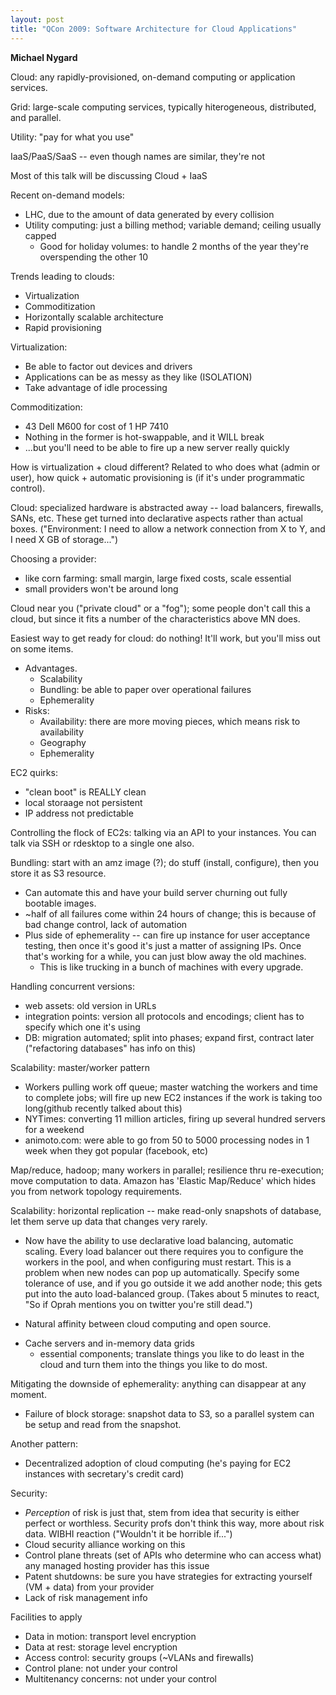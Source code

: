 ```yaml
---
layout: post
title: "QCon 2009: Software Architecture for Cloud Applications"
---
```




<p><strong>Michael Nygard</strong></p>

<p>Cloud: any rapidly-provisioned, on-demand computing or
application services. </p>

<p>Grid: large-scale computing services, typically hiterogeneous,
distributed, and parallel.</p>

<p>Utility: "pay for what you use"</p>

<p>IaaS/PaaS/SaaS -- even though names are similar, they're not</p>

<p>Most of this talk will be discussing Cloud + IaaS</p>

<p>Recent on-demand models:</p>

<ul>
<li>LHC, due to the amount of data generated by every collision</li>
<li>Utility computing: just a billing method; variable demand;
ceiling usually capped
<ul>
<li>Good for holiday volumes: to handle 2 months of the year
they're overspending the other 10</li>
</ul></li>
</ul>

<p>Trends leading to clouds:</p>

<ul>
<li>Virtualization</li>
<li>Commoditization</li>
<li>Horizontally scalable architecture</li>
<li>Rapid provisioning</li>
</ul>

<p>Virtualization:</p>

<ul>
<li>Be able to factor out devices and drivers</li>
<li>Applications can be as messy as they like (ISOLATION)</li>
<li>Take advantage of idle processing</li>
</ul>

<p>Commoditization:</p>

<ul>
<li>43 Dell M600 for cost of 1 HP 7410</li>
<li>Nothing in the former is hot-swappable, and it WILL break</li>
<li>...but you'll need to be able to fire up a new server
really quickly</li>
</ul>

<p>How is virtualization + cloud different? Related to who does what
(admin or user), how quick + automatic provisioning is (if it's
under programmatic control).</p>

<p>Cloud: specialized hardware is abstracted away -- load balancers,
firewalls, SANs, etc. These get turned into declarative aspects
rather than actual boxes. ("Environment: I need to allow a
network connection from X to Y, and I need X GB of storage...")</p>

<p>Choosing a provider:</p>

<ul>
<li>like corn farming: small margin, large fixed costs, scale
essential </li>
<li>small providers won't be around long</li>
</ul>

<p>Cloud near you ("private cloud" or a "fog"); some people don't
call this a cloud, but since it fits a number of the
characteristics above MN does.</p>

<p>Easiest way to get ready for cloud: do nothing! It'll work, but
you'll miss out on some items.</p>

<ul>
<li>Advantages.
<ul>
<li>Scalability</li>
<li>Bundling: be able to paper over operational failures</li>
<li>Ephemerality</li>
</ul></li>
<li>Risks:
<ul>
<li>Availability: there are more moving pieces, which means
risk to availability</li>
<li>Geography</li>
<li>Ephemerality</li>
</ul></li>
</ul>

<p>EC2 quirks:</p>

<ul>
<li>"clean boot" is REALLY clean</li>
<li>local storaage not persistent</li>
<li>IP address not predictable</li>
</ul>

<p>Controlling the flock of EC2s: talking via an API to your
instances. You can talk via SSH or rdesktop to a single one
also. </p>

<p>Bundling: start with an amz image (?); do stuff (install,
configure), then you store it as S3 resource.</p>

<ul>
<li>Can automate this and have your build server churning out
fully bootable images.</li>
<li>~half of all failures come within 24 hours of change; this
is because of bad change control, lack of automation</li>
<li>Plus side of ephemerality -- can fire up instance for user
acceptance testing, then once it's good it's just a matter of
assigning IPs. Once that's working for a while, you can just
blow away the old machines.
<ul>
<li>This is like trucking in a bunch of machines with every
upgrade.</li>
</ul></li>
</ul>

<p>Handling concurrent versions:</p>

<ul>
<li>web assets: old version in URLs</li>
<li>integration points: version all protocols and encodings;
client has to specify which one it's using</li>
<li>DB: migration automated; split into phases; expand first,
contract later ("refactoring databases" has info on this)</li>
</ul>

<p>Scalability: master/worker pattern</p>

<ul>
<li>Workers pulling work off queue; master watching the workers and
time to complete jobs; will fire up new EC2 instances if the
work is taking too long(github recently talked about this)</li>
<li>NYTimes: converting 11 million articles, firing up several
hundred servers for a weekend</li>
<li>animoto.com: were able to go from 50 to 5000 processing
nodes in 1 week when they got popular (facebook, etc)</li>
</ul>

<p>Map/reduce, hadoop; many workers in parallel; resilience thru
re-execution; move computation to data. Amazon has 'Elastic
Map/Reduce' which hides you from network topology requirements.</p>

<p>Scalability: horizontal replication -- make read-only snapshots
of database, let them serve up data that changes very rarely.</p>

<ul>
<li><p>Now have the ability to use declarative load balancing,
automatic scaling. Every load balancer out there requires you
to configure the workers in the pool, and when configuring must
restart. This is a problem when new nodes can pop up
automatically. Specify some tolerance of use, and if you go
outside it we add another node; this gets put into the auto
load-balanced group. (Takes about 5 minutes to react, "So if
Oprah mentions you on twitter you're still dead.")</p></li>
<li><p>Natural affinity between cloud computing and open source.</p></li>
<li>Cache servers and in-memory data grids
<ul>
<li>essential components; translate things you like to do least
in the cloud and turn them into the things you like to do
most.</li>
</ul></li>
</ul>

<p>Mitigating the downside of ephemerality: anything can disappear
at any moment.</p>

<ul>
<li>Failure of block storage: snapshot data to S3, so a parallel
system can be setup and read from the snapshot.</li>
</ul>

<p>Another pattern:</p>

<ul>
<li>Decentralized adoption of cloud computing (he's paying for EC2
instances with secretary's credit card)</li>
</ul>

<p>Security:</p>

<ul>
<li><em>Perception</em> of risk is just that, stem from idea that security
is either perfect or worthless. Security profs don't think
this way, more about risk data. WIBHI reaction ("Wouldn't it
be horrible if...")</li>
<li>Cloud security alliance working on this</li>
<li>Control plane threats (set of APIs who determine who can access
what) any managed hosting provider has this issue</li>
<li>Patent shutdowns: be sure you have strategies for extracting
yourself (VM + data) from your provider</li>
<li>Lack of risk management info</li>
</ul>

<p>Facilities to apply</p>

<ul>
<li>Data in motion: transport level encryption</li>
<li>Data at rest: storage level encryption</li>
<li>Access control: security groups (~VLANs and firewalls)</li>
<li>Control plane: not under your control</li>
<li>Multitenancy concerns: not under your control</li>
</ul>



